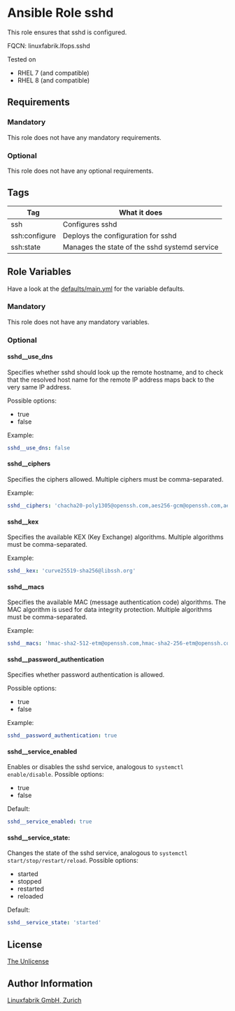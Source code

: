 # Ansible Role sshd

This role ensures that sshd is configured.

FQCN: linuxfabrik.lfops.sshd

Tested on

* RHEL 7 (and compatible)
* RHEL 8 (and compatible)


## Requirements

### Mandatory

This role does not have any mandatory requirements.


### Optional

This role does not have any optional requirements.


## Tags

| Tag           | What it does                                   |
| ---           | ------------                                   |
| ssh           | Configures sshd                                |
| ssh:configure | Deploys the configuration for sshd             |
| ssh:state     | Manages the state of the sshd systemd service  |


## Role Variables

Have a look at the [defaults/main.yml](https://github.com/Linuxfabrik/lfops/blob/main/roles/sshd/defaults/main.yml) for the variable defaults.


### Mandatory

This role does not have any mandatory variables.


### Optional

#### sshd__use_dns

Specifies whether sshd should look up the remote hostname, and to check that the resolved host name for the remote IP address maps back to the very same IP address.

Possible options:

* true
* false

Example:
```yaml
sshd__use_dns: false
```

#### sshd__ciphers

Specifies the ciphers allowed. Multiple ciphers must be comma-separated.

Example:
```yaml
sshd__ciphers: 'chacha20-poly1305@openssh.com,aes256-gcm@openssh.com,aes128-gcm@openssh.com,aes256-ctr,aes192-ctr,aes128-ctr'
```

#### sshd__kex

Specifies the available KEX (Key Exchange) algorithms. Multiple algorithms must be comma-separated.

Example:
```yaml
sshd__kex: 'curve25519-sha256@libssh.org'
```

#### sshd__macs

Specifies the available MAC (message authentication code) algorithms. The MAC algorithm is used for data integrity protection. Multiple algorithms must be comma-separated.

Example:
```yaml
sshd__macs: 'hmac-sha2-512-etm@openssh.com,hmac-sha2-256-etm@openssh.com,umac-128-etm@openssh.com'
```

#### sshd__password_authentication

Specifies whether password authentication is allowed.

Possible options:

* true
* false

Example:
```yaml
sshd__password_authentication: true
```

#### sshd__service_enabled

Enables or disables the sshd service, analogous to `systemctl enable/disable`. Possible options:

* true
* false

Default:
```yaml
sshd__service_enabled: true
```


#### sshd__service_state:

Changes the state of the sshd service, analogous to `systemctl start/stop/restart/reload`. Possible options:

* started
* stopped
* restarted
* reloaded

Default:
```yaml
sshd__service_state: 'started'
```

## License

[The Unlicense](https://unlicense.org/)


## Author Information

[Linuxfabrik GmbH, Zurich](https://www.linuxfabrik.ch)
